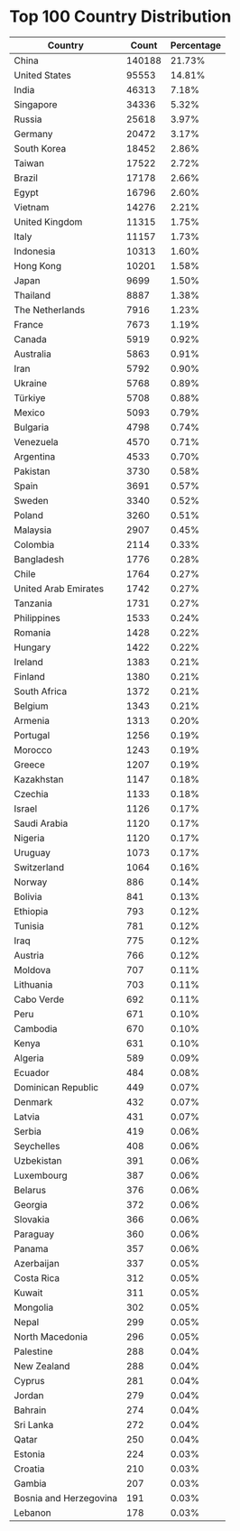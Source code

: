 # Top 100 Country Distribution
| Country | Count | Percentage |
|----|----|----|
| China | 140188 | 21.73% |
| United States | 95553 | 14.81% |
| India | 46313 | 7.18% |
| Singapore | 34336 | 5.32% |
| Russia | 25618 | 3.97% |
| Germany | 20472 | 3.17% |
| South Korea | 18452 | 2.86% |
| Taiwan | 17522 | 2.72% |
| Brazil | 17178 | 2.66% |
| Egypt | 16796 | 2.60% |
| Vietnam | 14276 | 2.21% |
| United Kingdom | 11315 | 1.75% |
| Italy | 11157 | 1.73% |
| Indonesia | 10313 | 1.60% |
| Hong Kong | 10201 | 1.58% |
| Japan | 9699 | 1.50% |
| Thailand | 8887 | 1.38% |
| The Netherlands | 7916 | 1.23% |
| France | 7673 | 1.19% |
| Canada | 5919 | 0.92% |
| Australia | 5863 | 0.91% |
| Iran | 5792 | 0.90% |
| Ukraine | 5768 | 0.89% |
| Türkiye | 5708 | 0.88% |
| Mexico | 5093 | 0.79% |
| Bulgaria | 4798 | 0.74% |
| Venezuela | 4570 | 0.71% |
| Argentina | 4533 | 0.70% |
| Pakistan | 3730 | 0.58% |
| Spain | 3691 | 0.57% |
| Sweden | 3340 | 0.52% |
| Poland | 3260 | 0.51% |
| Malaysia | 2907 | 0.45% |
| Colombia | 2114 | 0.33% |
| Bangladesh | 1776 | 0.28% |
| Chile | 1764 | 0.27% |
| United Arab Emirates | 1742 | 0.27% |
| Tanzania | 1731 | 0.27% |
| Philippines | 1533 | 0.24% |
| Romania | 1428 | 0.22% |
| Hungary | 1422 | 0.22% |
| Ireland | 1383 | 0.21% |
| Finland | 1380 | 0.21% |
| South Africa | 1372 | 0.21% |
| Belgium | 1343 | 0.21% |
| Armenia | 1313 | 0.20% |
| Portugal | 1256 | 0.19% |
| Morocco | 1243 | 0.19% |
| Greece | 1207 | 0.19% |
| Kazakhstan | 1147 | 0.18% |
| Czechia | 1133 | 0.18% |
| Israel | 1126 | 0.17% |
| Saudi Arabia | 1120 | 0.17% |
| Nigeria | 1120 | 0.17% |
| Uruguay | 1073 | 0.17% |
| Switzerland | 1064 | 0.16% |
| Norway | 886 | 0.14% |
| Bolivia | 841 | 0.13% |
| Ethiopia | 793 | 0.12% |
| Tunisia | 781 | 0.12% |
| Iraq | 775 | 0.12% |
| Austria | 766 | 0.12% |
| Moldova | 707 | 0.11% |
| Lithuania | 703 | 0.11% |
| Cabo Verde | 692 | 0.11% |
| Peru | 671 | 0.10% |
| Cambodia | 670 | 0.10% |
| Kenya | 631 | 0.10% |
| Algeria | 589 | 0.09% |
| Ecuador | 484 | 0.08% |
| Dominican Republic | 449 | 0.07% |
| Denmark | 432 | 0.07% |
| Latvia | 431 | 0.07% |
| Serbia | 419 | 0.06% |
| Seychelles | 408 | 0.06% |
| Uzbekistan | 391 | 0.06% |
| Luxembourg | 387 | 0.06% |
| Belarus | 376 | 0.06% |
| Georgia | 372 | 0.06% |
| Slovakia | 366 | 0.06% |
| Paraguay | 360 | 0.06% |
| Panama | 357 | 0.06% |
| Azerbaijan | 337 | 0.05% |
| Costa Rica | 312 | 0.05% |
| Kuwait | 311 | 0.05% |
| Mongolia | 302 | 0.05% |
| Nepal | 299 | 0.05% |
| North Macedonia | 296 | 0.05% |
| Palestine | 288 | 0.04% |
| New Zealand | 288 | 0.04% |
| Cyprus | 281 | 0.04% |
| Jordan | 279 | 0.04% |
| Bahrain | 274 | 0.04% |
| Sri Lanka | 272 | 0.04% |
| Qatar | 250 | 0.04% |
| Estonia | 224 | 0.03% |
| Croatia | 210 | 0.03% |
| Gambia | 207 | 0.03% |
| Bosnia and Herzegovina | 191 | 0.03% |
| Lebanon | 178 | 0.03% |
